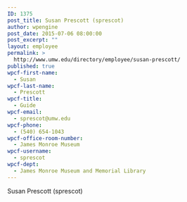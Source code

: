 ```yaml
---
ID: 1375
post_title: Susan Prescott (sprescot)
author: wpengine
post_date: 2015-07-06 08:00:00
post_excerpt: ""
layout: employee
permalink: >
  http://www.umw.edu/directory/employee/susan-prescott/
published: true
wpcf-first-name:
  - Susan
wpcf-last-name:
  - Prescott
wpcf-title:
  - Guide
wpcf-email:
  - sprescot@umw.edu
wpcf-phone:
  - (540) 654-1043
wpcf-office-room-number:
  - James Monroe Museum
wpcf-username:
  - sprescot
wpcf-dept:
  - James Monroe Museum and Memorial Library
---
```

Susan Prescott (sprescot)